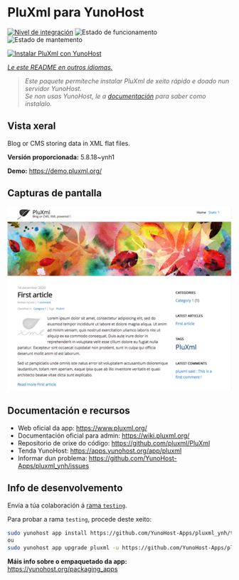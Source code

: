 <!--
NOTA: Este README foi creado automáticamente por <https://github.com/YunoHost/apps/tree/master/tools/readme_generator>
NON debe editarse manualmente.
-->

# PluXml para YunoHost

[![Nivel de integración](https://apps.yunohost.org/badge/integration/pluxml)](https://ci-apps.yunohost.org/ci/apps/pluxml/)
![Estado de funcionamento](https://apps.yunohost.org/badge/state/pluxml)
![Estado de mantemento](https://apps.yunohost.org/badge/maintained/pluxml)

[![Instalar PluXml con YunoHost](https://install-app.yunohost.org/install-with-yunohost.svg)](https://install-app.yunohost.org/?app=pluxml)

*[Le este README en outros idiomas.](./ALL_README.md)*

> *Este paquete permíteche instalar PluXml de xeito rápido e doado nun servidor YunoHost.*  
> *Se non usas YunoHost, le a [documentación](https://yunohost.org/install) para saber como instalalo.*

## Vista xeral

Blog or CMS storing data in XML flat files.


**Versión proporcionada:** 5.8.18~ynh1

**Demo:** <https://demo.pluxml.org/>

## Capturas de pantalla

![Captura de pantalla de PluXml](./doc/screenshots/screenshot.png)

## Documentación e recursos

- Web oficial da app: <https://www.pluxml.org/>
- Documentación oficial para admin: <https://wiki.pluxml.org/>
- Repositorio de orixe do código: <https://github.com/pluxml/PluXml>
- Tenda YunoHost: <https://apps.yunohost.org/app/pluxml>
- Informar dun problema: <https://github.com/YunoHost-Apps/pluxml_ynh/issues>

## Info de desenvolvemento

Envía a túa colaboración á [rama `testing`](https://github.com/YunoHost-Apps/pluxml_ynh/tree/testing).

Para probar a rama `testing`, procede deste xeito:

```bash
sudo yunohost app install https://github.com/YunoHost-Apps/pluxml_ynh/tree/testing --debug
ou
sudo yunohost app upgrade pluxml -u https://github.com/YunoHost-Apps/pluxml_ynh/tree/testing --debug
```

**Máis info sobre o empaquetado da app:** <https://yunohost.org/packaging_apps>
